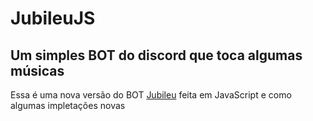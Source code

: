 # JubileuJS
## Um simples BOT do discord que toca algumas músicas

Essa é uma nova versão do BOT [Jubileu] feita em JavaScript e como algumas impletações novas

[Jubileu]: https://github.com/Enyziee/discord_bot 
